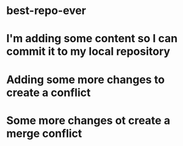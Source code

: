 # best-repo-ever
# I'm adding some content so I can commit it to my local repository
# Adding some more changes to create a conflict
# Some more changes ot create a merge conflict

